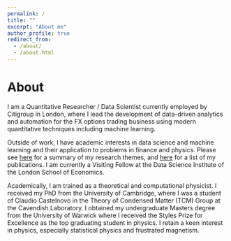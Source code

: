 ```yaml
---
permalink: /
title: ""
excerpt: "About me"
author_profile: true
redirect_from: 
  - /about/
  - /about.html
---
```


About
=====

I am a Quantitative Researcher / Data Scientist currently employed by Citigroup in London, 
where I lead the development of data-driven analytics and automation for the FX options 
trading business using modern quantitative techniques including machine learning.

Outside of work, I have academic interests in data science and machine learning and their application 
to problems in finance and physics. Please see [here](https://jameshamp.github.io/research) for a 
summary of my research themes, and [here](https://jameshamp.github.io/publications) for a list of my publications.
I am currently a Visiting Fellow at the Data Science Institute of the London 
School of Economics. 

Academically, I am trained as a theoretical and computational physicist. I received 
my PhD from the University of Cambridge, where I was a student of Claudio Castelnovo in the 
Theory of Condensed Matter (TCM) Group at the Cavendish Laboratory. 
I obtained my undergraduate Masters degree from the University of Warwick where I received the 
Styles Prize for Excellence as the top graduating student in physics. 
I retain a keen interest in physics, especially statistical physics and frustrated magnetism.  